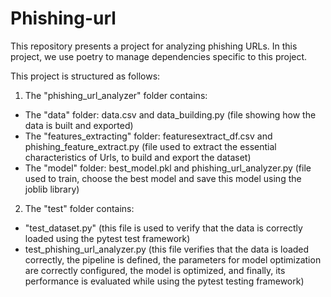 # Phishing-url
This repository presents a project for analyzing phishing URLs. In this project, we use poetry to manage dependencies specific to this project.

This project is structured as follows:

1. The "phishing_url_analyzer" folder contains:
- The "data" folder: data.csv and data_building.py (file showing how the data is built and exported)
- The "features_extracting" folder: featuresextract_df.csv and phishing_feature_extract.py (file used to extract the essential characteristics of Urls, to build and export the dataset)
- The "model" folder: best_model.pkl and phishing_url_analyzer.py (file used to train, choose the best model and save this model using the joblib library)

2. The "test" folder contains:
- "test_dataset.py" (this file is used to verify that the data is correctly loaded using the pytest test framework)
- test_phishing_url_analyzer.py (this file verifies that the data is loaded correctly, the pipeline is defined, the parameters for model optimization are correctly configured, the model is optimized, and finally, its performance is evaluated while using the pytest testing framework)
